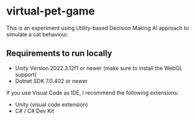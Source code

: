 # virtual-pet-game

This is an experiment using Utility-based Decision Making AI approach to simulate a cat behaviour.

## Requirements to run locally

- Unity Version 2022.3.12f1 or newer (make sure to install the WebGL support)
- Dotnet SDK 7.0.402 or newer

If you use Visual Code as IDE, I recommend the following extensions:
- Unity (visual code extension)
- C# / C# Dev Kit
